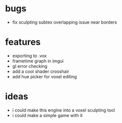 # bugs
- fix sculpting subtex overlapping issue near borders

# features
- exporting to .vox
- frametime graph in imgui
- gl error checking
- add a cool shader crosshair
- add hue picker for voxel editing

# ideas
- i could make this engine into a voxel sculpting tool
- i could make a simple game with it